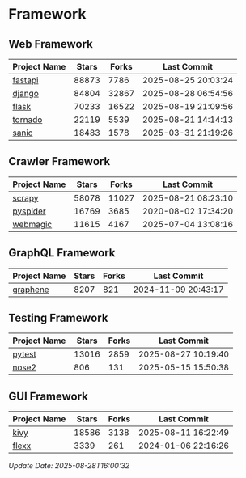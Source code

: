 # Framework

## Web Framework
| Project Name | Stars | Forks | Last Commit |
| ------------ | ----- | ----- | ----------- |
| [fastapi](https://github.com/fastapi/fastapi) | 88873 | 7786 | 2025-08-25 20:03:24 |
| [django](https://github.com/django/django) | 84804 | 32867 | 2025-08-28 06:54:56 |
| [flask](https://github.com/pallets/flask) | 70233 | 16522 | 2025-08-19 21:09:56 |
| [tornado](https://github.com/tornadoweb/tornado) | 22119 | 5539 | 2025-08-21 14:14:13 |
| [sanic](https://github.com/sanic-org/sanic) | 18483 | 1578 | 2025-03-31 21:19:26 |

## Crawler Framework
| Project Name | Stars | Forks | Last Commit |
| ------------ | ----- | ----- | ----------- |
| [scrapy](https://github.com/scrapy/scrapy) | 58078 | 11027 | 2025-08-21 08:23:10 |
| [pyspider](https://github.com/binux/pyspider) | 16769 | 3685 | 2020-08-02 17:34:20 |
| [webmagic](https://github.com/code4craft/webmagic) | 11615 | 4167 | 2025-07-04 13:08:16 |

## GraphQL Framework
| Project Name | Stars | Forks | Last Commit |
| ------------ | ----- | ----- | ----------- |
| [graphene](https://github.com/graphql-python/graphene) | 8207 | 821 | 2024-11-09 20:43:17 |

## Testing Framework
| Project Name | Stars | Forks | Last Commit |
| ------------ | ----- | ----- | ----------- |
| [pytest](https://github.com/pytest-dev/pytest) | 13016 | 2859 | 2025-08-27 10:19:40 |
| [nose2](https://github.com/nose-devs/nose2) | 806 | 131 | 2025-05-15 15:50:38 |

## GUI Framework
| Project Name | Stars | Forks | Last Commit |
| ------------ | ----- | ----- | ----------- |
| [kivy](https://github.com/kivy/kivy) | 18586 | 3138 | 2025-08-11 16:22:49 |
| [flexx](https://github.com/flexxui/flexx) | 3339 | 261 | 2024-01-06 22:16:26 |

*Update Date: 2025-08-28T16:00:32*